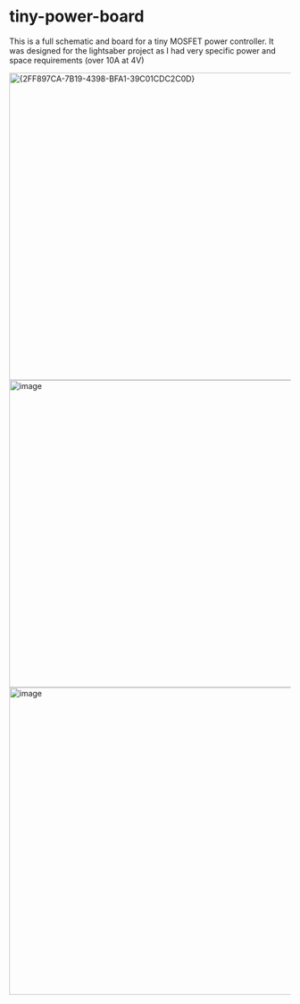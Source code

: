 # tiny-power-board

This is a full schematic and board for a tiny MOSFET power controller. It  was designed for the lightsaber project as I had very specific power and space requirements (over 10A at 4V)

<img width="550" alt="{2FF897CA-7B19-4398-BFA1-39C01CDC2C0D}" src="https://github.com/user-attachments/assets/a70967db-5092-426b-ac9d-6fc734dc977d"> <img width="550" alt="image" src="https://github.com/user-attachments/assets/2198a2b0-08d8-4b63-b3a8-14d26f1da3e6">
<img width="550" alt="image" src="https://github.com/user-attachments/assets/b7dc63de-4956-45b4-b987-18686b2d10e4">
